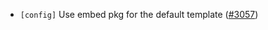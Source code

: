 - `[config]` Use embed pkg for the default template
  ([\#3057](https://github.com/cometbft/cometbft/pull/3057))
